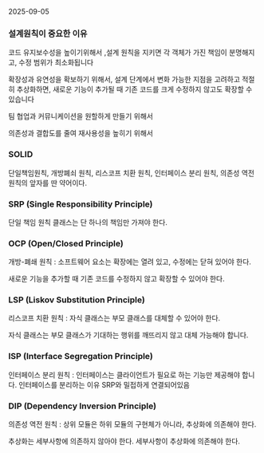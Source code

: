 2025-09-05

### 설계원칙이 중요한 이유
코드 유지보수성을 높이기위해서 ,설계 원칙을 지키면 각 객체가 가진 책임이 분명해지고,
수정 범위가 최소화됩니다

확장성과 유연성을 확보하기 위해서, 설계 단계에서 변화 가능한 지점을 고려하고 적절히 추상화하면, 새로운 기능이 추가될 때 기존 코드를 크게 수정하지 않고도 확장할 수 있습니다

팀 협업과 커뮤니케이션을 원할하게 만들기 위해서

의존성과 결합도를 줄여 재사용성을 높히기 위해서

### SOLID 
단일책임원칙, 개방폐쇠 원칙, 리스코프 치환 원칙, 인터페이스 분리 원칙, 의존성 역전 원칙의 앞자를 딴 약어이다.

### SRP (Single Responsibility Principle)
단일 책임 원칙 클래스는 단 하나의 책임만 가져야 한다.

### OCP (Open/Closed Principle)
개방-폐쇄 원칙 : 소프트웨어 요소는 확장에는 열려 있고, 수정에는 닫혀 있어야 한다.

새로운 기능을 추가할 때 기존 코드를 수정하지 않고 확장할 수 있어야 한다.

### LSP (Liskov Substitution Principle)
리스코프 치환 원칙 : 자식 클래스는 부모 클래스를 대체할 수 있어야 한다.

자식 클래스는 부모 클래스가 기대하는 행위를 깨뜨리지 않고 대체 가능해야 합니다.

### ISP (Interface Segregation Principle)
인터페이스 분리 원칙 : 인터페이스는 클라이언트가 필요로 하는 기능만 제공해야 합니다.
인터페이스를 분리하는 이유 SRP와 밀접하게 연결되어있음

### DIP  (Dependency Inversion Principle)
의존성 역전 원칙 : 상위 모듈은 하위 모듈의 구현체가 아니라, 추상화에 의존해야 한다.

추상화는 세부사항에 의존하지 않아야 한다. 세부사항이 추상화에 의존해야 한다.